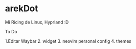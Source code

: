 # arekDot

Mi Ricing de Linux, Hyprland :D

To Do

1.Editar Waybar
2. widget
3. neovim personal config
4. themes
